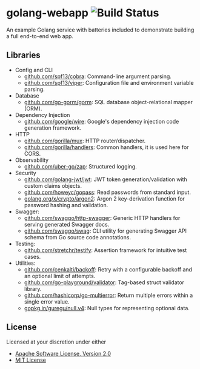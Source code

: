 # golang-webapp ![Build Status][status.svg]

An example Golang service with batteries included to demonstrate building a full end-to-end web app.

## Libraries

 - Config and CLI
   - [github.com/spf13/cobra][dep-cobra]: Command-line argument parsing.
   - [github.com/spf13/viper][dep-viper]: Configuration file and environment variable parsing.
 - Database
   - [github.com/go-gorm/gorm][dep-gorm]: SQL database object-relational mapper (ORM).
 - Dependency Injection
   - [github.com/google/wire][dep-wire]: Google's dependency injection code generation framework.
 - HTTP
   - [github.com/gorilla/mux][dep-mux]: HTTP router/dispatcher.
   - [github.com/gorilla/handlers][dep-gorilla-handlers]: Common handlers, it is used here for CORS.
 - Observability
   - [github.com/uber-go/zap][dep-zap]: Structured logging.
 - Security
   - [github.com/golang-jwt/jwt][dep-jwt]: JWT token generation/validation with custom claims objects.
   - [github.com/howeyc/gopass][dep-gopass]: Read passwords from standard input.
   - [golang.org/x/crypto/argon2][dep-argon]: Argon 2 key-derivation function for password hashing and validation.
 - Swagger:
   - [github.com/swaggo/http-swagger][dep-http-swagger]: Generic HTTP handlers for serving generated Swagger docs.
   - [github.com/swaggo/swag][dep-swag]: CLI utility for generating Swagger API schema from Go source code annotations.
 - Testing:
    - [github.com/stretchr/testify][dep-testify]: Assertion framework for intuitive test cases.
 - Utilities:
   - [github.com/cenkalti/backoff][dep-backoff]: Retry with a configurable backoff and an optional limit of attempts.
   - [github.com/go-playground/validator][dep-validator]: Tag-based struct validator library.
   - [github.com/hashicorp/go-multierror][dep-multierror]: Return multiple errors within a single error value.
   - [gopkg.in/guregu/null.v4][dep-null]: Null types for representing optional data.

## License

Licensed at your discretion under either

 - [Apache Software License, Version 2.0](./LICENSE-APACHE)
 - [MIT License](./LICENSE-MIT)

 [dep-argon]:            https://pkg.go.dev/golang.org/x/crypto/argon2
 [dep-backoff]:          https://github.com/cenkalti/backoff
 [dep-cobra]:            https://github.com/spf13/cobra
 [dep-gopass]:           https://github.com/howeyc/gopass
 [dep-gorilla-handlers]: https://github.com/gorilla/handlers
 [dep-gorm]:             https://github.com/go-gorm/gorm
 [dep-http-swagger]:     https://github.com/swaggo/http-swagger
 [dep-jwt]:              https://github.com/golang-jwt/jwt
 [dep-multierror]:       https://github.com/hashicorp/go-multierror
 [dep-mux]:              https://github.com/gorilla/mux
 [dep-null]:             https://github.com/guregu/null
 [dep-swag]:             https://github.com/swaggo/swag
 [dep-testify]:          https://github.com/stretchr/testify
 [dep-validator]:        https://github.com/go-playground/validator
 [dep-viper]:            https://github.com/spf13/viper
 [dep-wire]:             https://github.com/google/wire
 [dep-zap]:              https://github.com/uber-go/zap

 [status.svg]: https://github.com/naftulikay/golang-webapp/actions/workflows/golang.yml/badge.svg
